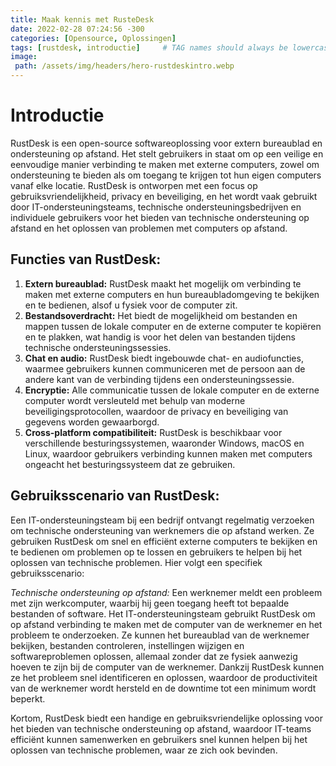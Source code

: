```yaml
---
title: Maak kennis met RusteDesk
date: 2022-02-28 07:24:56 -300
categories: [Opensource, Oplossingen]
tags: [rustdesk, introductie]     # TAG names should always be lowercase
image:
 path: /assets/img/headers/hero-rustdeskintro.webp
---
```


# Introductie

RustDesk is een open-source softwareoplossing voor extern bureaublad en ondersteuning op afstand. Het stelt gebruikers in staat om op een veilige en eenvoudige manier verbinding te maken met externe computers, zowel om ondersteuning te bieden als om toegang te krijgen tot hun eigen computers vanaf elke locatie. RustDesk is ontworpen met een focus op gebruiksvriendelijkheid, privacy en beveiliging, en het wordt vaak gebruikt door IT-ondersteuningsteams, technische ondersteuningsbedrijven en individuele gebruikers voor het bieden van technische ondersteuning op afstand en het oplossen van problemen met computers op afstand.

## **Functies van RustDesk:**

1. **Extern bureaublad:** RustDesk maakt het mogelijk om verbinding te maken met externe computers en hun bureaubladomgeving te bekijken en te bedienen, alsof u fysiek voor de computer zit.
2. **Bestandsoverdracht:** Het biedt de mogelijkheid om bestanden en mappen tussen de lokale computer en de externe computer te kopiëren en te plakken, wat handig is voor het delen van bestanden tijdens technische ondersteuningssessies.
3. **Chat en audio:** RustDesk biedt ingebouwde chat- en audiofuncties, waarmee gebruikers kunnen communiceren met de persoon aan de andere kant van de verbinding tijdens een ondersteuningssessie.
4. **Encryptie:** Alle communicatie tussen de lokale computer en de externe computer wordt versleuteld met behulp van moderne beveiligingsprotocollen, waardoor de privacy en beveiliging van gegevens worden gewaarborgd.
5. **Cross-platform compatibiliteit:** RustDesk is beschikbaar voor verschillende besturingssystemen, waaronder Windows, macOS en Linux, waardoor gebruikers verbinding kunnen maken met computers ongeacht het besturingssysteem dat ze gebruiken.

## **Gebruiksscenario van RustDesk:**

Een IT-ondersteuningsteam bij een bedrijf ontvangt regelmatig verzoeken om technische ondersteuning van werknemers die op afstand werken. Ze gebruiken RustDesk om snel en efficiënt externe computers te bekijken en te bedienen om problemen op te lossen en gebruikers te helpen bij het oplossen van technische problemen. Hier volgt een specifiek gebruiksscenario:

*Technische ondersteuning op afstand:* Een werknemer meldt een probleem met zijn werkcomputer, waarbij hij geen toegang heeft tot bepaalde bestanden of software. Het IT-ondersteuningsteam gebruikt RustDesk om op afstand verbinding te maken met de computer van de werknemer en het probleem te onderzoeken. Ze kunnen het bureaublad van de werknemer bekijken, bestanden controleren, instellingen wijzigen en softwareproblemen oplossen, allemaal zonder dat ze fysiek aanwezig hoeven te zijn bij de computer van de werknemer. Dankzij RustDesk kunnen ze het probleem snel identificeren en oplossen, waardoor de productiviteit van de werknemer wordt hersteld en de downtime tot een minimum wordt beperkt.

Kortom, RustDesk biedt een handige en gebruiksvriendelijke oplossing voor het bieden van technische ondersteuning op afstand, waardoor IT-teams efficiënt kunnen samenwerken en gebruikers snel kunnen helpen bij het oplossen van technische problemen, waar ze zich ook bevinden.